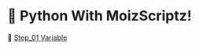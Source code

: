 # 🐍 Python With MoizScriptz!
🔗 [Step_01 Variable](https://github.com/MoizScriptz/Python/tree/main/variable)

